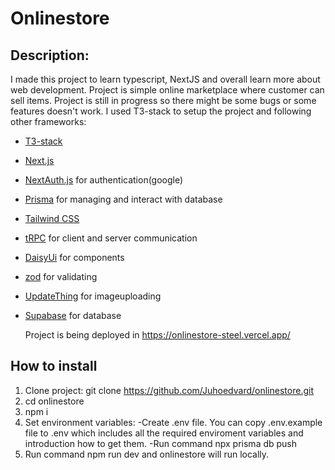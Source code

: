 # Onlinestore 

## Description:

I made this project to learn typescript, NextJS and overall learn more about web development. Project is simple online marketplace where customer can sell items.
Project is still in progress so there might be some bugs or some features doesn't work.
I used T3-stack to setup the project and following other frameworks: 

- [T3-stack](https://create.t3.gg/)
- [Next.js](https://nextjs.org)
- [NextAuth.js](https://next-auth.js.org) for authentication(google)
- [Prisma](https://prisma.io) for managing and interact with database
- [Tailwind CSS](https://tailwindcss.com) 
- [tRPC](https://trpc.io) for client and server communication
- [DaisyUi](https://daisyui.com/docs/install/) for components
- [zod](https://zod.dev/?id=table-of-contents) for validating
- [UpdateThing](https://uploadthing.com/) for imageuploading
- [Supabase](https://supabase.com/) for database

  Project is being deployed in https://onlinestore-steel.vercel.app/

## How to install

1. Clone project:  git clone https://github.com/Juhoedvard/onlinestore.git
2. cd onlinestore
3. npm i
4. Set environment variables:
   -Create .env file. You can copy .env.example file to .env which includes all the required enviroment variables and introduction how to get them.
   -Run command npx prisma db push
6. Run command npm run dev and onlinestore will run locally.

